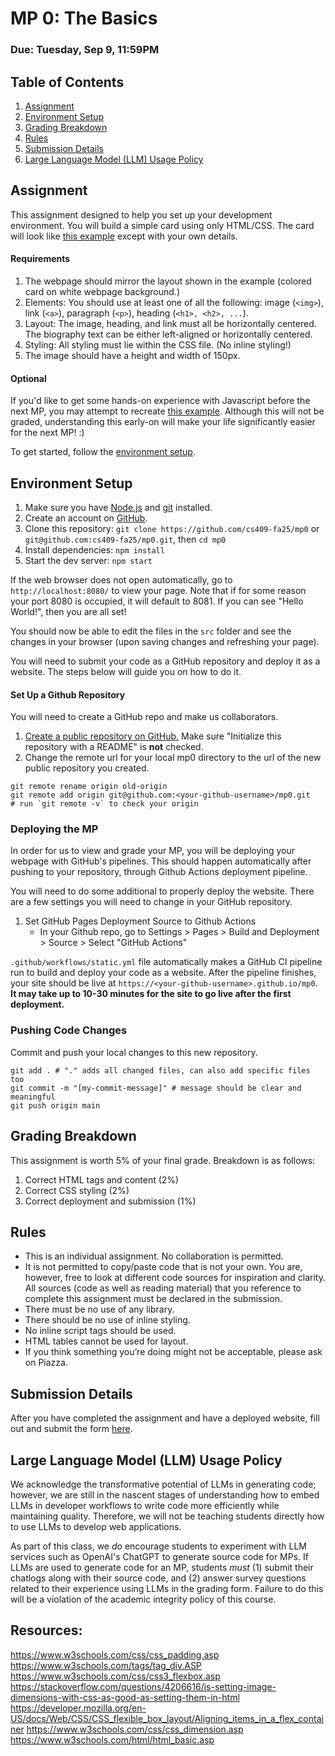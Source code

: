 # MP 0: The Basics
### Due: Tuesday, Sep 9, 11:59PM

## Table of Contents
1. [Assignment](#assignment)
2. [Environment Setup](#environment-setup)
3. [Grading Breakdown](#grading-breakdown)
4. [Rules](#rules)
5. [Submission Details](#submission-details)
6. [Large Language Model (LLM) Usage Policy](#large-language-model-llm-usage-policy)

## Assignment
This assignment designed to help you set up your development environment. You will build a simple card using only HTML/CSS. The card will look like [this example](http://i.imgur.com/aeKrEga.png) except with your own details.

#### Requirements
1. The webpage should mirror the layout shown in the example (colored card on white webpage background.)
2. Elements: You should use at least one of all the following: image (`<img>`), link (`<a>`), paragraph (`<p>`), heading (`<h1>, <h2>, ...`).
3. Layout: The image, heading, and link must all be horizontally centered. The biography text can be either left-aligned or horizontally centered.
4. Styling: All styling must lie within the CSS file. (No inline styling!)
5. The image should have a height and width of 150px.

#### Optional
If you'd like to get some hands-on experience with Javascript before the next MP, you may attempt to recreate [this example](https://cs409-fa25.github.io/fa-25/images/mp0.gif). Although this will not be graded, understanding this early-on will make your life significantly easier for the next MP! :)

To get started, follow the [environment setup](#environment-setup).

## Environment Setup
1. Make sure you have [Node.js](https://nodejs.org/en/) and [git](https://git-scm.com/) installed.
2. Create an account on [GitHub](https://github.com/).
3. Clone this repository:
`git clone https://github.com/cs409-fa25/mp0` or `git@github.com:cs409-fa25/mp0.git`, then `cd mp0`
4. Install dependencies:
`npm install`
5. Start the dev server:
`npm start`

If the web browser does not open automatically, go to `http://localhost:8080/` to view your page. Note that if for some reason your port 8080 is occupied, it will default to 8081. If you can see "Hello World!", then you are all set!

You should now be able to edit the files in the `src` folder and see the changes in your browser (upon saving changes and refreshing your page).

You will need to submit your code as a GitHub repository and deploy it as a website. The steps below will guide you on how to do it.

#### Set Up a Github Repository
You will need to create a GitHub repo and make us collaborators.
1. [Create a public repository on GitHub.](https://docs.github.com/en/repositories/creating-and-managing-repositories/creating-a-new-repository) Make sure "Initialize this repository with a README" is **not** checked.
2. Change the remote url for your local mp0 directory to the url of the new public repository you created.
```
git remote rename origin old-origin
git remote add origin git@github.com:<your-github-username>/mp0.git
# run `git remote -v` to check your origin 
```

### Deploying the MP
In order for us to view and grade your MP, you will be deploying your webpage with GitHub's pipelines. This should happen automatically after pushing to your repository, through Github Actions deployment pipeline.

You will need to do some additional to properly deploy the website. There are a few settings you will need to change in your GitHub repository.
1. Set GitHub Pages Deployment Source to Github Actions
   - In your Github repo, go to Settings > Pages > Build and Deployment > Source > Select "GitHub Actions"
<!-- 3. Set GitHub Pages Visibility to **public**, otherwise your deployed url will be randomized. -->

`.github/workflows/static.yml` file automatically makes a GitHub CI pipeline run to build and deploy your code as a website. After the pipeline finishes, your site should be live at `https://<your-github-username>.github.io/mp0`. **It may take up to 10-30 minutes for the site to go live after the first deployment.**

### Pushing Code Changes
Commit and push your local changes to this new repository.
```
git add . # "." adds all changed files, can also add specific files too
git commit -m "[my-commit-message]" # message should be clear and meaningful
git push origin main
```

## Grading Breakdown
This assignment is worth 5% of your final grade. Breakdown is as follows:
1. Correct HTML tags and content (2%)
2. Correct CSS styling (2%)
3. Correct deployment and submission (1%)

## Rules
- This is an individual assignment. No collaboration is permitted.
- It is not permitted to copy/paste code that is not your own. You are, however, free to look at different code sources for inspiration and clarity. All sources (code as well as reading material) that you reference to complete this assignment must be declared in the submission.
- There must be no use of any library.
- There should be no use of inline styling.
- No inline script tags should be used.
- HTML tables cannot be used for layout.
- If you think something you’re doing might not be acceptable, please ask on Piazza.

## Submission Details
After you have completed the assignment and have a deployed website, fill out and submit the form [here](https://docs.google.com/forms/d/e/1FAIpQLSdZfmF6IsyH2hKBegp9voMGalZYFHnALKMQAVg_p7OTA4EILg/viewform?usp=sharing&ouid=103731398038409469401).

## Large Language Model (LLM) Usage Policy

We acknowledge the transformative potential of LLMs in generating code; however, we are still in the nascent stages of understanding how to embed LLMs in developer workflows to write code more efficiently while maintaining quality. Therefore, we will not be teaching students directly how to use LLMs to develop web applications.

As part of this class, we *do* encourage students to experiment with LLM services such as OpenAI's ChatGPT to generate source code for MPs. If LLMs are used to generate code for an MP, students *must* (1) submit their chatlogs along with their source code, and (2) answer survey questions related to their experience using LLMs in the grading form. Failure to do this will be a violation of the academic integrity policy of this course.



## Resources:
https://www.w3schools.com/css/css_padding.asp
https://www.w3schools.com/tags/tag_div.ASP
https://www.w3schools.com/css/css3_flexbox.asp
https://stackoverflow.com/questions/4206616/is-setting-image-dimensions-with-css-as-good-as-setting-them-in-html
https://developer.mozilla.org/en-US/docs/Web/CSS/CSS_flexible_box_layout/Aligning_items_in_a_flex_container
https://www.w3schools.com/css/css_dimension.asp
https://www.w3schools.com/html/html_basic.asp
